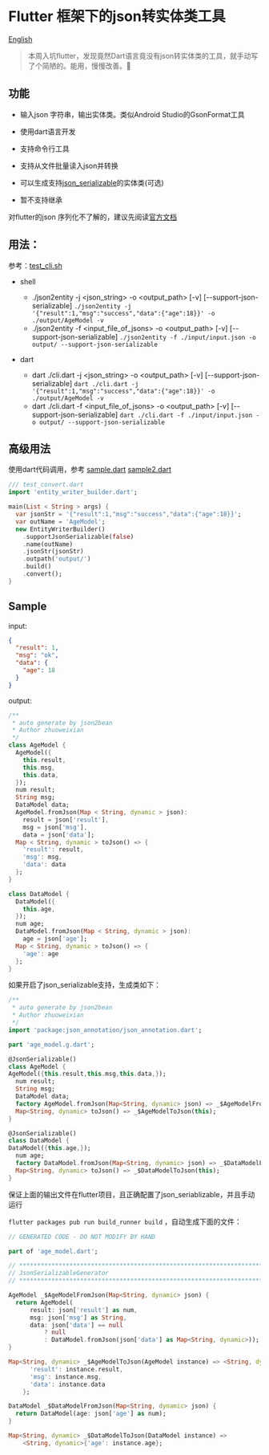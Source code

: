 # Flutter 框架下的json转实体类工具

[English](https://github.com/laxian/flutter-gsonformat/blob/master/README-en.md)

> 本周入坑flutter，发现竟然Dart语言竟没有json转实体类的工具，就手动写了个简陋的。能用，慢慢改善。


## 功能

-   输入json 字符串，输出实体类。类似Android Studio的GsonFormat工具

- 使用dart语言开发

- 支持命令行工具

- 支持从文件批量读入json并转换

- 可以生成支持[json_serializable](https://pub.dartlang.org/packages/json_serializable)的实体类(可选)

- 暂不支持继承

对flutter的json 序列化不了解的，建议先阅读[官方文档](https://flutter.io/docs/development/data-and-backend/json)

## 用法：

参考：[test_cli.sh](https://github.com/laxian/flutter-gsonformat/blob/master/test_cli.sh)

- shell
  * ./json2entity -j <json_string> -o <output_path> [-v] [--support-json-serializable]
  `./json2entity -j '{"result":1,"msg":"success","data":{"age":18}}' -o ./output/AgeModel -v`
  * ./json2entity -f <input_file_of_jsons> -o <output_path> [-v] [--support-json-serializable]
  `./json2entity -f ./input/input.json -o output/ --support-json-serializable`

- dart
  * dart ./cli.dart -j <json_string> -o <output_path> [-v] [--support-json-serializable]
  `dart ./cli.dart -j '{"result":1,"msg":"success","data":{"age":18}}' -o ./output/AgeModel -v`
  * dart ./cli.dart -f <input_file_of_jsons> -o <output_path> [-v] [--support-json-serializable]
  `dart ./cli.dart -f ./input/input.json -o output/ --support-json-serializable`

## 高级用法

使用dart代码调用，参考
[sample.dart](https://github.com/laxian/flutter-gsonformat/blob/master/sample.dart)
[sample2.dart](https://github.com/laxian/flutter-gsonformat/blob/master/sample2.dart)

```dart
/// test_convert.dart
import 'entity_writer_builder.dart';

main(List < String > args) {
  var jsonStr = '{"result":1,"msg":"success","data":{"age":18}}';
  var outName = 'AgeModel';
  new EntityWriterBuilder()
    .supportJsonSerializable(false)
    .name(outName)
    .jsonStr(jsonStr)
    .outpath('output/')
    .build()
    .convert();
}
```

## Sample
input:
```json
{
  "result": 1,
  "msg": "ok",
  "data": {
    "age": 18
  }
}
```
output:
```dart
/**
 * auto generate by json2bean
 * Author zhuoweixian
 */
class AgeModel {
  AgeModel({
    this.result,
    this.msg,
    this.data,
  });
  num result;
  String msg;
  DataModel data;
  AgeModel.fromJson(Map < String, dynamic > json):
    result = json['result'],
    msg = json['msg'],
    data = json['data'];
  Map < String, dynamic > toJson() => {
    'result': result,
    'msg': msg,
    'data': data
  };
}

class DataModel {
  DataModel({
    this.age,
  });
  num age;
  DataModel.fromJson(Map < String, dynamic > json):
    age = json['age'];
  Map < String, dynamic > toJson() => {
    'age': age
  };
}
```

如果开启了json_serializable支持，生成类如下：
```dart
/**
 * auto generate by json2bean
 * Author zhuoweixian
 */
import 'package:json_annotation/json_annotation.dart';

part 'age_model.g.dart';

@JsonSerializable()
class AgeModel {
AgeModel({this.result,this.msg,this.data,});
  num result;
  String msg;
  DataModel data;
  factory AgeModel.fromJson(Map<String, dynamic> json) => _$AgeModelFromJson(json);
  Map<String, dynamic> toJson() => _$AgeModelToJson(this);
}

@JsonSerializable()
class DataModel {
DataModel({this.age,});
  num age;
  factory DataModel.fromJson(Map<String, dynamic> json) => _$DataModelFromJson(json);
  Map<String, dynamic> toJson() => _$DataModelToJson(this);
}
```

保证上面的输出文件在flutter项目，且正确配置了json_seriablizable，并且手动运行

`flutter packages pub run build_runner build`
，自动生成下面的文件：

```dart
// GENERATED CODE - DO NOT MODIFY BY HAND

part of 'age_model.dart';

// **************************************************************************
// JsonSerializableGenerator
// **************************************************************************

AgeModel _$AgeModelFromJson(Map<String, dynamic> json) {
  return AgeModel(
      result: json['result'] as num,
      msg: json['msg'] as String,
      data: json['data'] == null
          ? null
          : DataModel.fromJson(json['data'] as Map<String, dynamic>));
}

Map<String, dynamic> _$AgeModelToJson(AgeModel instance) => <String, dynamic>{
      'result': instance.result,
      'msg': instance.msg,
      'data': instance.data
    };

DataModel _$DataModelFromJson(Map<String, dynamic> json) {
  return DataModel(age: json['age'] as num);
}

Map<String, dynamic> _$DataModelToJson(DataModel instance) =>
    <String, dynamic>{'age': instance.age};

```
